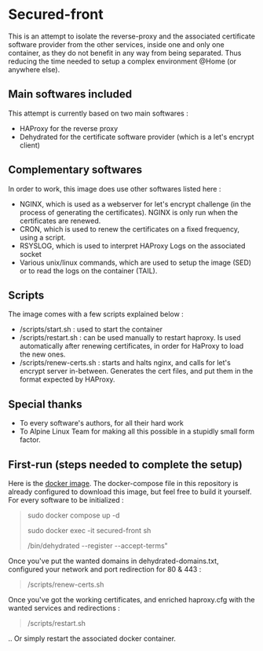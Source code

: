 # Secured-front
This is an attempt to isolate the reverse-proxy and the associated certificate software provider from the other services, inside one and only one container, as they do not benefit in any way from being separated. Thus reducing the time needed to setup a complex environment @Home (or anywhere else).

## Main softwares included
This attempt is currently based on two main softwares :
- HAProxy for the reverse proxy
- Dehydrated for the certificate software provider (which is a let's encrypt client)

## Complementary softwares
In order to work, this image does use other softwares listed here :
- NGINX, which is used as a webserver for let's encrypt challenge (in the process of generating the certificates). NGINX is only run when the certificates are renewed.
- CRON, which is used to renew the certificates on a fixed frequency, using a script.
- RSYSLOG, which is used to interpret HAProxy Logs on the associated socket
- Various unix/linux commands, which are used to setup the image (SED) or to read the logs on the container (TAIL).

## Scripts
The image comes with a few scripts explained below :
- /scripts/start.sh : used to start the container
- /scripts/restart.sh : can be used manually to restart haproxy. Is used automatically after renewing certificates, in order for HaProxy to load the new ones.
- /scripts/renew-certs.sh : starts and halts nginx, and calls for let's encrypt server in-between. Generates the cert files, and put them in the format expected by HAProxy.

## Special thanks
- To every software's authors, for all their hard work
- To Alpine Linux Team for making all this possible in a stupidly small form factor.

## First-run (steps needed to complete the setup)
Here is the [docker image](https://hub.docker.com/repository/docker/kynn/secured-front/general). The docker-compose file in this repository is already configured to download this image, but feel free to build it yourself.
For every software to be initialized :
> sudo docker compose up -d
> 
> sudo docker exec -it secured-front sh
> 
> /bin/dehydrated --register --accept-terms"

Once you've put the wanted domains in dehydrated-domains.txt, configured your network and port redirection for 80 & 443 :
> /scripts/renew-certs.sh

Once you've got the working certificates, and enriched haproxy.cfg with the wanted services and redirections :
> /scripts/restart.sh

.. Or simply restart the associated docker container.
